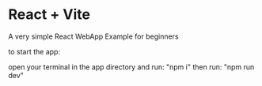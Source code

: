 # React + Vite

A very simple React WebApp Example for beginners

to start the app:

open your terminal in the app directory and run:
"npm i"
then run:
"npm run dev"
